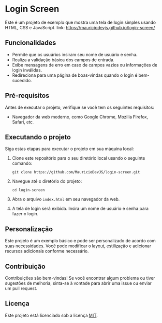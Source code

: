 # Login Screen

Este é um projeto de exemplo que mostra uma tela de login simples usando HTML, CSS e JavaScript.
link: https://mauriciodevjs.github.io/login-screen/

## Funcionalidades

-   Permite que os usuários insiram seu nome de usuário e senha.
-   Realiza a validação básica dos campos de entrada.
-   Exibe mensagens de erro em caso de campos vazios ou informações de login inválidas.
-   Redireciona para uma página de boas-vindas quando o login é bem-sucedido.

## Pré-requisitos

Antes de executar o projeto, verifique se você tem os seguintes requisitos:

-   Navegador da web moderno, como Google Chrome, Mozilla Firefox, Safari, etc.

## Executando o projeto

Siga estas etapas para executar o projeto em sua máquina local:

1. Clone este repositório para o seu diretório local usando o seguinte comando:

    ```
    git clone https://github.com/MauricioDevJS/login-screen.git
    ```

2. Navegue até o diretório do projeto:

    ```
    cd login-screen
    ```

3. Abra o arquivo `index.html` em seu navegador da web.

4. A tela de login será exibida. Insira um nome de usuário e senha para fazer o login.

## Personalização

Este projeto é um exemplo básico e pode ser personalizado de acordo com suas necessidades. Você pode modificar o layout, estilização e adicionar recursos adicionais conforme necessário.

## Contribuição

Contribuições são bem-vindas! Se você encontrar algum problema ou tiver sugestões de melhoria, sinta-se à vontade para abrir uma issue ou enviar um pull request.

## Licença

Este projeto está licenciado sob a licença [MIT](https://github.com/MauricioDevJS/login-screen/blob/main/LICENSE).
